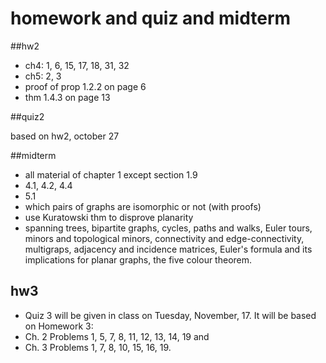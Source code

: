# homework and quiz and midterm

##hw2
- ch4: 1, 6, 15, 17, 18, 31, 32
- ch5: 2, 3
- proof of prop 1.2.2 on page 6
- thm 1.4.3 on page 13

##quiz2

based on hw2, october 27

##midterm
- all material of chapter 1 except section 1.9
- 4.1, 4.2, 4.4
- 5.1
- which pairs of graphs are isomorphic or not (with proofs)
- use Kuratowski thm to disprove planarity
- spanning trees, bipartite graphs, cycles, paths and walks, Euler tours, minors and topological minors, connectivity and edge-connectivity, multigraps, adjacency and incidence matrices, Euler's formula and its implications for planar graphs, the five colour theorem.


## hw3

- Quiz 3 will be given in class on Tuesday, November, 17. It will be based on Homework 3:
- Ch. 2 Problems 1, 5, 7, 8, 11, 12, 13, 14, 19 and 
- Ch. 3 Problems 1, 7, 8, 10, 15, 16, 19.